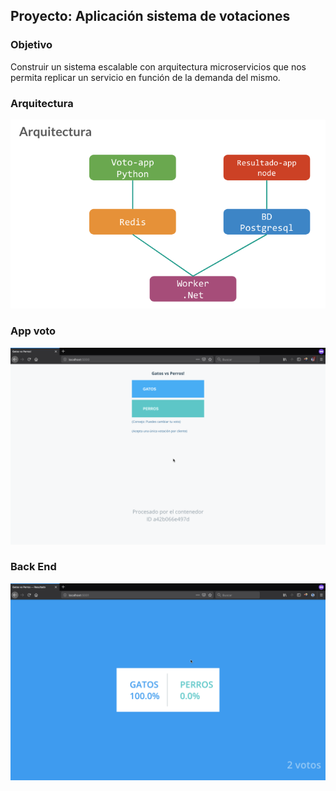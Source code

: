 ## Proyecto: Aplicación sistema de votaciones

### Objetivo
Construir un sistema escalable con arquitectura microservicios que nos permita replicar un servicio en función de la demanda del mismo.

### Arquitectura
![arquitectura](img/Arquitectura.png)

### App voto
![voto](img/voto-app.png)

### Back End
![resultado](img/resultado-app.png)
